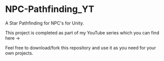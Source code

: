 # NPC-Pathfinding_YT
A Star Pathfinding for NPC's for Unity. 

This project is completed as part of my YouTube series which you can find here ->

Feel free to download/fork this repository and use it as you need for your own projects.
